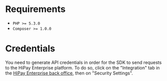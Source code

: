 # Requirements

- `PHP >= 5.3.0`
- `Composer >= 1.0.0`

# Credentials

You need to generate API credentials in order for the SDK to send requests to the HiPay Enterprise platform. To do so, click on the "Integration" tab in the [HiPay Enterprise back office][hipay-fullservice-bo], then on "Security Settings".

[hipay-fullservice-bo]: https://merchant.hipay-tpp.com/
